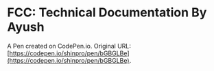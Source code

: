 # FCC: Technical Documentation By Ayush

A Pen created on CodePen.io. Original URL: [https://codepen.io/shinpro/pen/bGBGLBe](https://codepen.io/shinpro/pen/bGBGLBe).


